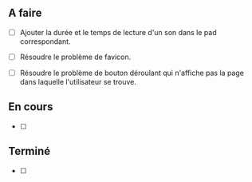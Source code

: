 ## A faire

-   [ ] Ajouter la durée et le temps de lecture d'un son dans le pad correspondant.

-   [ ] Résoudre le problème de favicon.

-   [ ] Résoudre le problème de bouton déroulant qui n'affiche pas la page dans laquelle l'utilisateur se trouve.

## En cours

-   [ ]

## Terminé

-   [ ]
